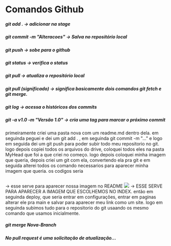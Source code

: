 # Comandos Github

##### git add . -> adicionar na stage
##### git commit -m "Alteracoes" -> Salva no repositório local
##### git push -> sobe para o github
##### git status -> verifica o status
##### git pull -> atualiza o repositório local
##### git pull (significado) -> significa basicamente dois comandos git fetch e git merge.
##### git log -> acessa o históricos dos commits
##### git -a v1.0 -m "Versão 1.0" -> cria uma tag para marcar o próximo commit
primeiramente criei uma pasta nova com um readme.md dentro dela.
em seguinda peguei e dei um git add . , em seguinda git commit -m "..."
e logo em seguida dei um git push para poder subir todo meu repositorio no git.
logo depois copiei todos os arquivos do drive, coloquei todos eles na pasta MyHead que foi a que criei no começo.
logo depois coloquei minha imagem que queria, depois criei um git com ela, convertendo ela pra git e em seguida alterei todos os comando necessarios para aparecer minha imagem que queria.
os codigos seria <p><img src="come.gif" alt=""></p> -> esse serve para aparecer nossa imagem no README
<img id="img" src="img/come.jpg"> -> ESSE SERVE PARA APARECER A IMAGEM QUE ESCOLHEMOS NO INDEX.
então em seguinda deploy, que seria entrar em configurações, entrar em paginas alterar ele pra main e salvar para aparecer meu link como um site.
logo em seguinda subimos tudo para o repositorio do git usaando os mesmo comando que usamos inicialmente. 

##### git merge Nova-Branch 

##### No pull request é uma solicitação de atualização...


